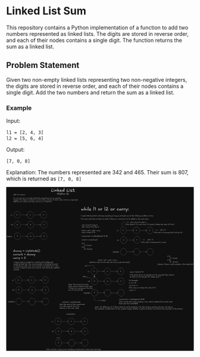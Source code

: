 # Linked List Sum

This repository contains a Python implementation of a function to add two numbers represented as linked lists. The digits are stored in reverse order, and each of their nodes contains a single digit. The function returns the sum as a linked list.

## Problem Statement

Given two non-empty linked lists representing two non-negative integers, the digits are stored in reverse order, and each of their nodes contains a single digit. Add the two numbers and return the sum as a linked list.

### Example

Input:
```plaintext
l1 = [2, 4, 3]
l2 = [5, 6, 4]
```
Output:
```plaintext
[7, 0, 8]
```
Explanation:
The numbers represented are 342 and 465. Their sum is 807, which is returned as `[7, 0, 8]`

![Explain](AddTwoNumbers.png)